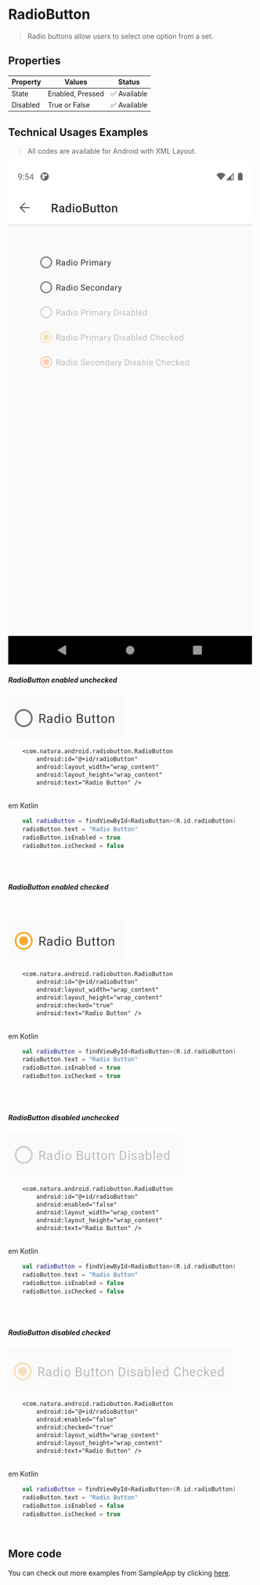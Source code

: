 # RadioButton

> Radio buttons allow users to select one option from a set.

## Properties

| Property           | Values                         | Status            |
| --------------     | -------------------------      | ----------------- |
| State             | Enabled, Pressed                          | ✅  Available     |
| Disabled          | True or False   | ✅  Available     |


## Technical Usages Examples

> All codes are available for Android with XML Layout.

![](./images/radiobutton_lightMode.png)


##### RadioButton enabled unchecked

![RadioButton](./images/radiobutton_enabledUnchecked.png)

```android
    <com.natura.android.radiobutton.RadioButton
        android:id="@+id/radioButton"
        android:layout_width="wrap_content"
        android:layout_height="wrap_content"
        android:text="Radio Button" />
```
<br>
em Kotlin
<br>

```kotlin
    val radioButton = findViewById<RadioButton>(R.id.radioButton)
    radioButton.text = "Radio Button"
    radioButton.isEnabled = true
    radioButton.isChecked = false
```
<br><br>

##### RadioButton enabled checked

<br>       

![RadioButton](./images/radiobutton_enabledChecked.png)

```android
    <com.natura.android.radiobutton.RadioButton
        android:id="@+id/radioButton"
        android:layout_width="wrap_content"
        android:layout_height="wrap_content"
        android:checked="true"
        android:text="Radio Button" />
```

<br>
em Kotlin
<br>

```kotlin
    val radioButton = findViewById<RadioButton>(R.id.radioButton)
    radioButton.text = "Radio Button"
    radioButton.isEnabled = true
    radioButton.isChecked = true
```    
<br><br>

##### RadioButton disabled unchecked

![RadioButton](./images/radiobutton_disabledUnchecked.png)


```android
    <com.natura.android.radiobutton.RadioButton
        android:id="@+id/radioButton"
        android:enabled="false"
        android:layout_width="wrap_content"
        android:layout_height="wrap_content"
        android:text="Radio Button" />
```

<br>
em Kotlin
<br>

```kotlin
    val radioButton = findViewById<RadioButton>(R.id.radioButton)
    radioButton.text = "Radio Button"
    radioButton.isEnabled = false
    radioButton.isChecked = false
```

<br><br>

##### RadioButton disabled checked

![RadioButton](./images/radiobutton_disabledChecked.png)

```android
    <com.natura.android.radiobutton.RadioButton
        android:id="@+id/radioButton"
        android:enabled="false"
        android:checked="true"
        android:layout_width="wrap_content"
        android:layout_height="wrap_content"
        android:text="Radio Button" />
```

<br>
em Kotlin
<br>

```kotlin
    val radioButton = findViewById<RadioButton>(R.id.radioButton)
    radioButton.text = "Radio Button"
    radioButton.isEnabled = false
    radioButton.isChecked = true
```

<br>

## More code
You can check out more examples from SampleApp by clicking [here](https://github.com/natura-cosmeticos/natds-android/tree/master/sample/src/main/res/layout/activity_radiobutton.xml).

